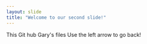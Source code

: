 ```yaml
---
layout: slide
title: "Welcome to our second slide!"
---
```

This Git hub Gary's files
Use the left arrow to go back!
